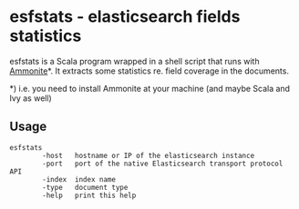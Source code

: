 # esfstats - elasticsearch fields statistics

esfstats is a Scala program wrapped in a shell script that runs with [Ammonite](http://www.lihaoyi.com/Ammonite/#ScalaScripts)*. It extracts some statistics re. field coverage in the documents.

*) i.e. you need to install Ammonite at your machine (and maybe Scala and Ivy as well)

## Usage

```
esfstats
        -host   hostname or IP of the elasticsearch instance
        -port   port of the native Elasticsearch transport protocol API
        -index  index name
        -type   document type
        -help   print this help
```
